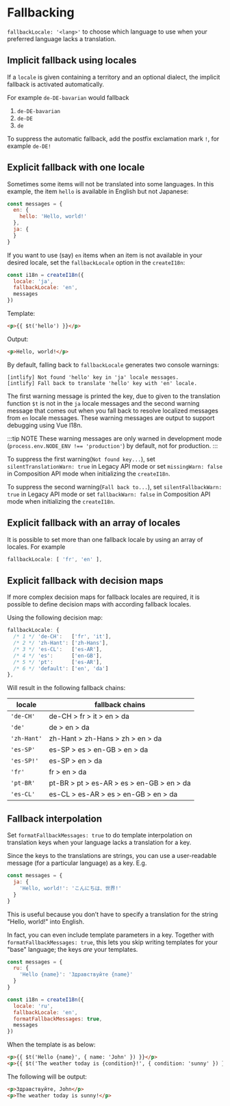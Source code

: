 # Fallbacking

`fallbackLocale: '<lang>'` to choose which language to use when your preferred language lacks a translation.

## Implicit fallback using locales

If a `locale` is given containing a territory and an optional dialect, the implicit fallback is activated automatically.

For example `de-DE-bavarian` would fallback
1. `de-DE-bavarian`
1. `de-DE`
1. `de`

To suppress the automatic fallback, add the postfix exclamation mark `!`, for example `de-DE!`

## Explicit fallback with one locale

Sometimes some items will not be translated into some languages. In this example, the item `hello` is available in English but not Japanese:

```js
const messages = {
  en: {
    hello: 'Hello, world!'
  },
  ja: {
  }
}
```

If you want to use (say) `en` items when an item is not available in your desired locale, set the `fallbackLocale` option in the `createI18n`:

```js
const i18n = createI18n({
  locale: 'ja',
  fallbackLocale: 'en',
  messages
})
```

Template:

```html
<p>{{ $t('hello') }}</p>
```

Output:

```html
<p>Hello, world!</p>
```

By default, falling back to `fallbackLocale` generates two console warnings:

```
[intlify] Not found 'hello' key in 'ja' locale messages.
[intlify] Fall back to translate 'hello' key with 'en' locale.
```

The first warning message is printed the key, due to  given to the translation function `$t` is not in the `ja` locale messages and the second warning message that comes out when you fall back to resolve localized messages from `en` locale messages. These warning messages are output to support debugging using Vue I18n.

:::tip NOTE
These warning messages are only warned in development mode (`process.env.NODE_ENV !== 'production'`) by default, not for production.
:::

To suppress the first warning(`Not found key...`), set `silentTranslationWarn: true` in Legacy API mode or set `missingWarn: false` in Composition API mode when initializing the `createI18n`.

To suppress the second warning(`Fall back to...`), set `silentFallbackWarn: true` in Legacy API mode or set `fallbackWarn: false` in Composition API mode when initializing the `createI18n`.

## Explicit fallback with an array of locales

It is possible to set more than one fallback locale by using an array of locales. For example

```javascript
fallbackLocale: [ 'fr', 'en' ],
```

## Explicit fallback with decision maps

If more complex decision maps for fallback locales are required, it is possible to define decision maps with according fallback locales.

Using the following decision map:

```javascript
fallbackLocale: {
  /* 1 */ 'de-CH':   ['fr', 'it'],
  /* 2 */ 'zh-Hant': ['zh-Hans'],
  /* 3 */ 'es-CL':   ['es-AR'],
  /* 4 */ 'es':      ['en-GB'],
  /* 5 */ 'pt':      ['es-AR'],
  /* 6 */ 'default': ['en', 'da']
},
```

Will result in the following fallback chains:

| locale | fallback chains |
|--------|-----------------|
| `'de-CH'`   | de-CH > fr > it > en > da |
| `'de'`      | de > en > da |
| `'zh-Hant'` | zh-Hant > zh-Hans > zh > en > da |
| `'es-SP'`   | es-SP > es > en-GB > en > da |
| `'es-SP!'`  | es-SP > en > da |
| `'fr'`      | fr > en > da |
| `'pt-BR'`   | pt-BR > pt > es-AR > es > en-GB > en > da |
| `'es-CL'`   | es-CL > es-AR > es > en-GB > en > da |

## Fallback interpolation

Set `formatFallbackMessages: true` to do template interpolation on translation keys when your language lacks a translation for a key.

Since the keys to the translations are strings, you can use a user-readable message (for a particular language) as a key.
E.g.

```javascript
const messages = {
  ja: {
    'Hello, world!': 'こんにちは、世界!'
  }
}
```

This is useful because you don’t have to specify a translation for the string "Hello, world!" into English.

In fact, you can even include template parameters in a key. Together with `formatFallbackMessages: true`, this lets you skip writing templates for your "base" language; the keys *are* your templates.

```javascript
const messages = {
  ru: {
    'Hello {name}': 'Здравствуйте {name}'
  }
}

const i18n = createI18n({
  locale: 'ru',
  fallbackLocale: 'en',
  formatFallbackMessages: true,
  messages
})
```

When the template is as below:

```html
<p>{{ $t('Hello {name}', { name: 'John' }) }}</p>
<p>{{ $t('The weather today is {condition}!', { condition: 'sunny' }) }}</p>
```

The following will be output:

```html
<p>Здравствуйте, John</p>
<p>The weather today is sunny!</p>
```
